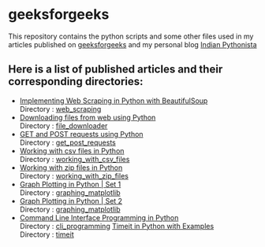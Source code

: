 # geeksforgeeks
This repository contains the python scripts and some other files used in my articles published on [geeksforgeeks](https://www.geeksforgeeks.org) and my personal blog [Indian Pythonista](https://indianpythonista.wordpress.com/)

## Here is a list of published articles and their corresponding directories:
- [Implementing Web Scraping in Python with BeautifulSoup](http://www.geeksforgeeks.org/implementing-web-scraping-python-beautiful-soup/)
  <br/>Directory : [web_scraping](https://github.com/nikhilkumarsingh/geeksforgeeks/tree/master/web_scraping)
- [Downloading files from web using Python](http://www.geeksforgeeks.org/downloading-files-web-using-python/)
  <br/>Directory : [file_downloader](https://github.com/nikhilkumarsingh/geeksforgeeks/tree/master/file_downloader)
- [GET and POST requests using Python](http://www.geeksforgeeks.org/get-post-requests-using-python/)
  <br/>Directory : [get_post_requests](https://github.com/nikhilkumarsingh/geeksforgeeks/tree/master/get_post_requests)
- [Working with csv files in Python](http://www.geeksforgeeks.org/working-csv-files-python/)
  <br/>Directory : [working_with_csv_files](https://github.com/nikhilkumarsingh/geeksforgeeks/tree/master/working_with_csv_files)
- [Working with zip files in Python](http://www.geeksforgeeks.org/working-zip-files-python/)
  <br/>Directory : [working_with_zip_files](https://github.com/nikhilkumarsingh/geeksforgeeks/tree/master/working_with_zip_files)
- [Graph Plotting in Python | Set 1](http://www.geeksforgeeks.org/graph-plotting-in-python-set-1/)
  <br/>Directory : [graphing_matplotlib](https://github.com/nikhilkumarsingh/geeksforgeeks/tree/master/graphing_matplotlib)
- [Graph Plotting in Python | Set 2](http://www.geeksforgeeks.org/graph-plotting-python-set-2/)
  <br/>Directory : [graphing_matplotlib](https://github.com/nikhilkumarsingh/geeksforgeeks/tree/master/graphing_matplotlib)
- [Command Line Interface Programming in Python](http://www.geeksforgeeks.org/command-line-interface-programming-python/)
  <br/>Directory : [cli_programming](https://github.com/nikhilkumarsingh/geeksforgeeks/tree/master/cli_programming)
 [Timeit in Python with Examples](http://www.geeksforgeeks.org/timeit-python-examples/)
  <br/>Directory : [timeit](https://github.com/nikhilkumarsingh/geeksforgeeks/tree/master/timeit)
